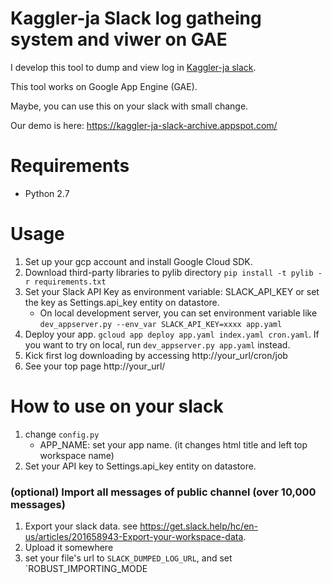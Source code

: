 # Kaggler-ja Slack log gatheing system and viwer on GAE

I develop this tool to dump and view log in [Kaggler-ja slack](https://kaggler-ja.herokuapp.com/). 

This tool works on Google App Engine (GAE).

Maybe, you can use this on your slack with small change.

Our demo is here: https://kaggler-ja-slack-archive.appspot.com/

# Requirements

* Python 2.7

# Usage

1. Set up your gcp account and install Google Cloud SDK.
1. Download third-party libraries to pylib directory `pip install -t pylib -r requirements.txt`
1. Set your Slack API Key as environment variable: SLACK_API_KEY or set the key as Settings.api_key entity on datastore.
    * On local development server, you can set environment variable like `dev_appserver.py --env_var SLACK_API_KEY=xxxx app.yaml`
1. Deploy your app. `gcloud app deploy app.yaml index.yaml cron.yaml`. If you want to try on local, run `dev_appserver.py app.yaml` instead.
1. Kick first log downloading by accessing http://your_url/cron/job
1. See your top page http://your_url/


# How to use on your slack

1. change `config.py`
   * APP_NAME: set your app name. (it changes html title and left top workspace name)
1. Set your API key to Settings.api_key entity on datastore.

### (optional) Import all messages of public channel (over 10,000 messages)

1. Export your slack data. see https://get.slack.help/hc/en-us/articles/201658943-Export-your-workspace-data.
1. Upload it somewhere
1. set your file's url to `SLACK_DUMPED_LOG_URL`, and set `ROBUST_IMPORTING_MODE
